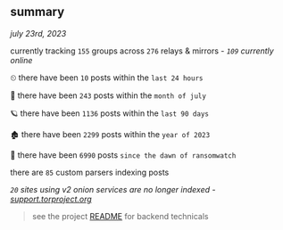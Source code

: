
## summary
_july 23rd, 2023_

currently tracking `155` groups across `276` relays & mirrors - _`109` currently online_

⏲ there have been `10` posts within the `last 24 hours`

🦈 there have been `243` posts within the `month of july`

🪐 there have been `1136` posts within the `last 90 days`

🏚 there have been `2299` posts within the `year of 2023`

🦕 there have been `6990` posts `since the dawn of ransomwatch`

there are `85` custom parsers indexing posts

_`20` sites using v2 onion services are no longer indexed - [support.torproject.org](https://support.torproject.org/onionservices/v2-deprecation/)_

> see the project [README](https://github.com/joshhighet/ransomwatch#ransomwatch--) for backend technicals

